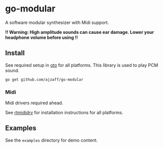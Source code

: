 # go-modular

A software modular synthesizer with Midi support.

**!! Warning: High amplitude sounds can cause ear damage. Lower your headphone volume before using !!**

## Install

See required setup in [oto](https://github.com/hajimehoshi/oto/blob/master/README.md#prerequisite) for all platforms. This library is used to play PCM sound.

```
go get github.com/ajzaff/go-modular
```

### Midi

Midi drivers required ahead.

See [rtmididrv](https://gitlab.com/gomidi/rtmididrv#installation) for installation instructions for all platforms.

## Examples

See the `examples` directory for demo content.